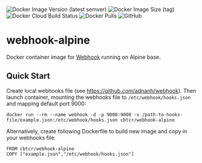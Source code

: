 ![Docker Image Version (latest semver)](https://img.shields.io/docker/v/cbtcr/webhook-alpine?style=flat)
![Docker Image Size (tag)](https://img.shields.io/docker/image-size/cbtcr/webhook-alpine/latest?style=flat)
![Docker Cloud Build Status](https://img.shields.io/docker/cloud/build/cbtcr/webhook-alpine?style=flat)
![Docker Pulls](https://img.shields.io/docker/pulls/cbtcr/webhook-alpine?style=flat)
![GitHub](https://img.shields.io/github/license/CalumBThomson/webhook-alpine?style=flat)

# webhook-alpine
Docker container image for [Webhook](https://github.com/adnanh/webhook) running on Alpine base.

## Quick Start
Create local webhooks file (see https://github.com/adnanh/webhook). Then launch container, mounting the webhooks file to `/etc/webhook/hooks.json` and mapping default port 9000:
```
docker run --rm --name webhook -d -p 9000:9000 -v /path-to-hooks-file/example.json:/etc/webhook/hooks.json cbtcr/webhook-alpine
```

Alternatively, create following Dockerfile to build new image and copy in your webhooks file:
```
FROM cbtcr/webhook-alpine
COPY ["example.json","/etc/webhook/hooks.json"]
```
